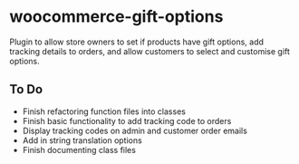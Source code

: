 # woocommerce-gift-options
Plugin to allow store owners to set if products have gift options, add tracking details to orders, and allow customers to select and customise gift options.

## To Do
- Finish refactoring function files into classes
- Finish basic functionality to add tracking code to orders
- Display tracking codes on admin and customer order emails
- Add in string translation options
- Finish documenting class files
